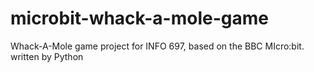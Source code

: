 # microbit-whack-a-mole-game
Whack-A-Mole game project for INFO 697, based on the BBC MIcro:bit. written by Python
